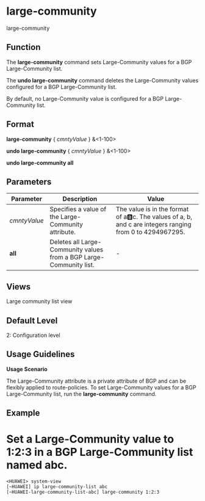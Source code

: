 large-community
===============

large-community

Function
--------



The **large-community** command sets Large-Community values for a BGP Large-Community list.

The **undo large-community** command deletes the Large-Community values configured for a BGP Large-Community list.



By default, no Large-Community value is configured for a BGP Large-Community list.


Format
------

**large-community** { *cmntyValue* } &<1-100>

**undo large-community** { *cmntyValue* } &<1-100>

**undo large-community all**


Parameters
----------

| Parameter | Description | Value |
| --- | --- | --- |
| *cmntyValue* | Specifies a value of the Large-Community attribute. | The value is in the format of a:b:c. The values of a, b, and c are integers ranging from 0 to 4294967295. |
| **all** | Deletes all Large-Community values from a BGP Large-Community list. | - |



Views
-----

Large community list view


Default Level
-------------

2: Configuration level


Usage Guidelines
----------------

**Usage Scenario**



The Large-Community attribute is a private attribute of BGP and can be flexibly applied to route-policies. To set Large-Community values for a BGP Large-Community list, run the **large-community** command.




Example
-------

# Set a Large-Community value to 1:2:3 in a BGP Large-Community list named abc.
```
<HUAWEI> system-view
[~HUAWEI] ip large-community-list abc
[~HUAWEI-large-community-list-abc] large-community 1:2:3

```